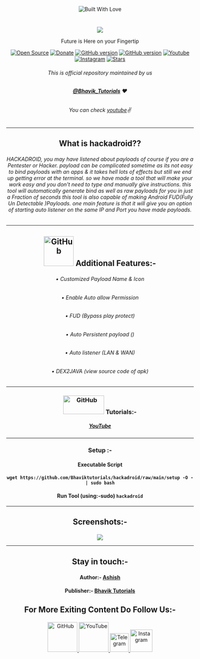 <p align="center"><a><img title="Built With Love" src="https://forthebadge.com/images/badges/powered-by-black-magic.svg"> </a>

# <p align="center">
<p align="center">
  <img src="https://user-images.githubusercontent.com/64035221/106764878-3b226180-665e-11eb-839e-9ae4a87efabc.png">
</p>
<p align="center">Future is Here on your Fingertip
<p align="center">
<a href="https://github.com/Bhaviktutorials"><img title="Open Source" src="https://img.shields.io/badge/Open%20Source-%E2%99%A5-red" ></a>
 <a href="https://paypal.me/bhavikoza"><img title="Donate" src="https://img.shields.io/badge/Donate-PayPal-blue" ></a>
 <a href="https://github.com/Bhaviktutorials/hackadroid"><img title="GitHub version" src="https://d25lcipzij17d.cloudfront.net/badge.svg?id=gh&type=6&v=1.0.0&x2=0" ></a>
<a href="https://github.com/Bhaviktutorials"><img title="GitHub version" src="https://img.shields.io/github/license/Bhaviktutorials/hackadroid?color=Brightgree" ></a>
 <a href="https://www.youtube.com/channel/UCMhYgk0-nIHHtnRNkL9zpgQ"><img alt="Youtube" src="https://img.shields.io/badge/Youtube-Bhavik Tutorials-green"/></a>
 <a href="https://instagram.com/bhavik_tutorials"><img alt="Instagram" src="https://img.shields.io/badge/Instagram-Bhavik_Tutorials-ff69b4"/></a>
 <a href="https://github.com/Bhaviktutorials"><img title="Stars" src="https://img.shields.io/github/stars/Bhaviktutorials/hackadroid?style=social" ></a>
</p>

###### <p align="center">*This is official repository maintained by us*
###### <p align="center"> *[**@Bhavik_Tutorials**](https://www.instagram.com/bhavik_tutorials/) ❤️*
###### <p align="center"> *You can check [youtube](https://www.youtube.com/channel/UCMhYgk0-nIHHtnRNkL9zpgQ)✌*
---
## <p align="center"> What is hackadroid??
###### <p align="center"> HACKADROID, you may have listened about payloads of course if you are a Pentester or Hacker. payload can be complicated sometime as its not easy to bind payloads with an apps & it takes hell lots of effects but still we end up getting error at the terminal. so we have made a tool that will make your work easy and you don't need to type and manually give instructions. this tool will automatically generate bind as well as raw payloads for you in just a Fraction of seconds this tool is also capable of making Android FUD(Fully Un Detectable )Payloads. one main feature is that it will give you an option of starting auto listener on the same IP and Port you have made payloads.
---
## <p align="center"> <img src="https://media.giphy.com/media/l1J9Jso7LPhtYWEKI/giphy.gif" alt="GitHub" width="80" height="80">  Additional Features:-
###### <p align="center"> • Customized Payload Name & Icon
###### <p align="center"> • Enable Auto allow Permission
###### <p align="center"> • FUD (Bypass play protect)
###### <p align="center"> • Auto Persistent payload ()
###### <p align="center"> • Auto listener (LAN & WAN)
###### <p align="center"> • DEX2JAVA (view source code of apk)

---
### <p align="center"> <img src="https://media.giphy.com/media/13Nc3xlO1kGg3S/giphy.gif" alt="GitHub" width="110" height="50"> Tutorials:-

##### <p align="center"> [YouTube](https://www.youtube.com/watch?v=_OWkSxIzTTg&t=8s)
---
### <p align="center"> Setup :-

#### <p align="center">Executable Script


#### <p align="center"> ```wget https://github.com/Bhaviktutorials/hackadroid/raw/main/setup -O - | sudo bash```

#### <p align="center"> Run Tool (using:-sudo) ```hackadroid```
***
## <p align="center"> Screenshots:-

<p align="center"> <img src="https://user-images.githubusercontent.com/64035221/107747634-bdd1ad80-6d3d-11eb-99f8-32e67a3a54cd.gif">


***

## <p align="center">Stay in touch:-

#### <p align="center"> Author:-  [Ashish]()
#### <p align="center"> Publisher:- [Bhavik Tutorials](https://github.com/Bhaviktutorials/)

## <p align="center"> For More Exiting Content  Do Follow Us:-

<p align="center"><a href="https://github.com/Bhaviktutorials/"><img src="https://user-images.githubusercontent.com/64035221/96459220-834c7e00-123f-11eb-8417-534058a7ba62.png" alt="GitHub" width="80" height="80">
<a href="https://www.youtube.com/channel/UCMhYgk0-nIHHtnRNkL9zpgQ"><img src="https://user-images.githubusercontent.com/64035221/96456596-4f238e00-123c-11eb-821e-85e9aaa3faec.png" alt="YouTube" width="80" height="80">
<a href="https://t.me/bhaviktutorial"><img src="https://user-images.githubusercontent.com/64035221/96461243-c576bf00-1241-11eb-8fdf-139b4859bfb0.png" alt="Telegram" width="50" height="50">
<a href="https://www.instagram.com/bhavik_tutorials/"><img src="https://user-images.githubusercontent.com/64035221/96461629-3d44e980-1242-11eb-8691-46dd14355085.png" alt="Instagram" width="60" height="60">
